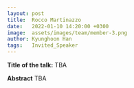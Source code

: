 ```yaml
---
layout: post
title:  Rocco Martinazzo
date:   2022-01-10 14:20:00 +0300
image:  assets/images/team/member-3.png
author: Kyunghoon Han
tags:   Invited_Speaker
---
```


**Title of the talk:** TBA

**Abstract**
TBA
